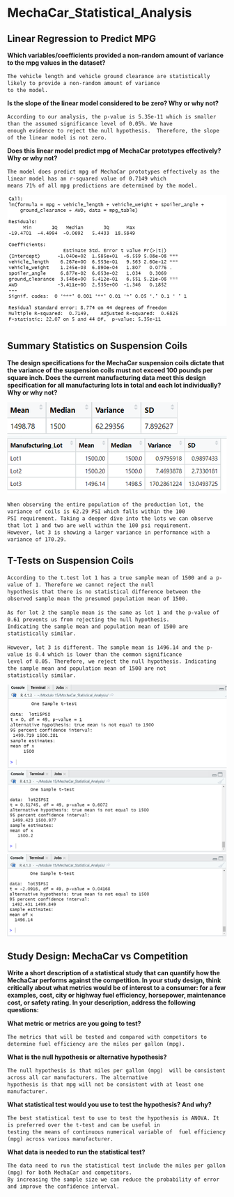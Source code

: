 # MechaCar_Statistical_Analysis
## Linear Regression to Predict MPG

__Which variables/coefficients provided a non-random amount of variance to the mpg values in the dataset?__
    
    The vehicle length and vehicle ground clearance are statistically likely to provide a non-random amount of variance 
    to the model. 


__Is the slope of the linear model considered to be zero? Why or why not?__
    
    According to our analysis, the p-value is 5.35e-11 which is smaller than the assumed significance level of 0.05%. We have 
    enough evidence to reject the null hypothesis.  Therefore, the slope of the linear model is not zero.

__Does this linear model predict mpg of MechaCar prototypes effectively? Why or why not?__

    The model does predict mpg of MechaCar prototypes effectively as the linear model has an r-squared value of 0.7149 which 
    means 71% of all mpg predictions are determined by the model. 
    
![](Resources/MechaCarChallengeSummary.PNG)

## Summary Statistics on Suspension Coils

__The design specifications for the MechaCar suspension coils dictate that the variance of the suspension coils must not exceed 100 pounds per square inch. Does the current manufacturing data meet this design specification for all manufacturing lots in total and each lot individually? Why or why not?__

![](Resources/overall_lot_summary.PNG)
![](Resources/lot_summary.PNG)

    When observing the entire population of the production lot, the variance of coils is 62.29 PSI which falls within the 100 
    PSI requirement. Taking a deeper dive into the lots we can observe that lot 1 and two are well within the 100 psi requirement. 
    However, lot 3 is showing a larger variance in performance with a variance of 170.29. 

## T-Tests on Suspension Coils
    According to the t.test lot 1 has a true sample mean of 1500 and a p-value of 1. Therefore we cannot reject the null 
    hypothesis that there is no statistical difference between the observed sample mean the presumed population mean of 1500.
    
    As for lot 2 the sample mean is the same as lot 1 and the p-value of 0.61 prevents us from rejecting the null hypothesis. 
    Indicating the sample mean and population mean of 1500 are statistically similar. 
    
    However, lot 3 is different. The sample mean is 1496.14 and the p-value is 0.4 which is lower than the common significance
    level of 0.05. Therefore, we reject the null hypothesis. Indicating the sample mean and population mean of 1500 are not 
    statistically similar. 

![](Resources/lot1_ttest.PNG)
![](Resources/lot2_ttest.PNG)
![](Resources/lot3_ttest.PNG)

## Study Design: MechaCar vs Competition
__Write a short description of a statistical study that can quantify how the MechaCar performs against the competition. In your study design, think critically about what metrics would be of interest to a consumer: for a few examples, cost, city or highway fuel efficiency, horsepower, maintenance cost, or safety rating.
In your description, address the following questions:__

__What metric or metrics are you going to test?__
    
    The metrics that will be tested and compared with competitors to determine fuel efficiency are the miles per gallon (mpg).
    
__What is the null hypothesis or alternative hypothesis?__

    The null hypothesis is that miles per gallon (mpg)  will be consistent across all car manufacturers. The alternative 
    hypothesis is that mpg will not be consistent with at least one manufacturer.
__What statistical test would you use to test the hypothesis? And why?__

    The best statistical test to use to test the hypothesis is ANOVA. It is preferred over the t-test and can be useful in 
    testing the means of continuous numerical variable of  fuel efficiency (mpg) across various manufacturer. 

__What data is needed to run the statistical test?__

    The data need to run the statistical test include the miles per gallon (mpg) for both MechaCar and competitors. 
    By increasing the sample size we can reduce the probability of error and improve the confidence interval.
